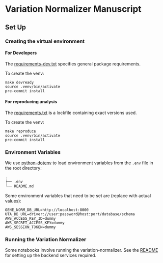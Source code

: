 # Variation Normalizer Manuscript

## Set Up

### Creating the virtual environment

#### For Developers

The [requirements-dev.txt](./requirements-dev.txt) specifies general package requirements.

To create the venv:

```shell
make devready
source .venv/bin/activate
pre-commit install
```

#### For reproducing analysis

The [requirements.txt](./requirements.txt) is a lockfile containing exact versions used.

To create the venv:

```shell
make reproduce
source .venv/bin/activate
pre-commit install
```

### Environment Variables

We use [python-dotenv](https://pypi.org/project/python-dotenv/) to load environment variables from the `.env` file in the root directory:

```markdown
.
├── .env
└── README.md
```

Some environment variables that need to be set are (replace with actual values):

```env
GENE_NORM_DB_URL=http://localhost:8000
UTA_DB_URL=driver://user:password@host:port/database/schema
AWS_ACCESS_KEY_ID=dummy
AWS_SECRET_ACCESS_KEY=dummy
AWS_SESSION_TOKEN=dummy
```

### Running the Variation Normalizer

Some notebooks involve running the variation-normalizer. See the [README](https://github.com/cancervariants/variation-normalization#backend-services) for setting up the backend services required.
